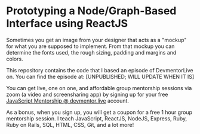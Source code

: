 # Prototyping a Node/Graph-Based Interface using ReactJS

Sometimes you get an image from your designer that acts as a "mockup" for what you are supposed to implement. From that mockup you can determine the fonts used, the rough sizing, padding and margins and colors.

This repository contains the code that I based an episode of DevmentorLive on. You can find the episode at: [UNPUBLISHED; WILL UPDATE WHEN IT IS]

You can get live, one on one, and affordable group mentorship sessions via zoom (a video and screensharing app) by signing up for your free [JavaScript Mentorship @ devmentor.live](https://devmentor.live/?utm_source=github&utm_medium=repo&utm_campaign=prototyping-a-node-graph-based-interface-using-reactjs) account.

As a bonus, when you sign up, you will get a coupon for a free 1 hour group mentorship session. I teach JavaScript, ReactJS, NodeJS, Express, Ruby, Ruby on Rails, SQL, HTML, CSS, Git, and a lot more!
